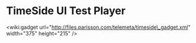 # TimeSide UI Test Player #

&lt;wiki:gadget url="http://files.parisson.com/telemeta/timeside\_gadget.xml"   width="375" height="215" /&gt;